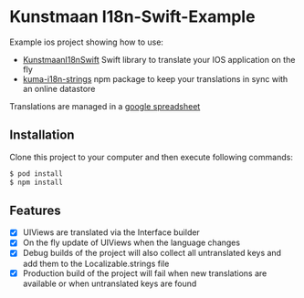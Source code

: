 # Kunstmaan I18n-Swift-Example

Example ios project showing how to use:

* [KunstmaanI18nSwift](https://github.com/Kunstmaan/i18n-swift) Swift library to translate your IOS application on the fly 
* [kuma-i18n-strings](https://github.com/Kunstmaan/i18n-strings) npm package to keep your translations in sync with an online datastore

Translations are managed in a [google spreadsheet](https://docs.google.com/spreadsheets/d/1i4U1XCXdTnxSMaB1SPtOWT68RryGgW6bpprFk3Q42Q0/edit?usp=sharing)

## Installation

Clone this project to your computer and then execute following commands:

```bash
$ pod install
$ npm install
```

## Features

- [x] UIViews are translated via the Interface builder
- [x] On the fly update of UIViews when the language changes
- [x] Debug builds of the project will also collect all untranslated keys and add them to the Localizable.strings file
- [x] Production build of the project will fail when new translations are available or when untranslated keys are found
